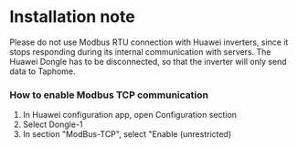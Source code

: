 # Installation note
Please do not use Modbus RTU connection with Huawei inverters, since it stops responding during its internal communication with servers.
The Huawei Dongle has to be disconnected, so that the inverter will only send data to Taphome.

### How to enable Modbus TCP communication
1. In Huawei configuration app, open Configuration section
2. Select Dongle-1
3. In section "ModBus-TCP", select "Enable (unrestricted)
